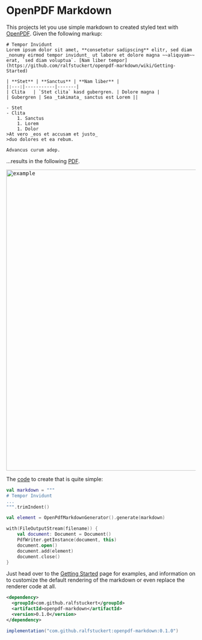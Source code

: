 # OpenPDF Markdown
This projects let you use simple markdown to created styled text with [OpenPDF](https://github.com/LibrePDF/OpenPDF).
Given the following markup:

```
# Tempor Invidunt
Lorem ipsum dolor sit amet, **consetetur sadipscing** elitr, sed diam _nonumy eirmod tempor invidunt_ ut labore et dolore magna ~~aliquyam~~ erat, `sed diam voluptua`. [Nam liber tempor](https://github.com/ralfstuckert/openpdf-markdown/wiki/Getting-Started)

| **Stet** | **Sanctus** | **Nam liber** |
|:---:|-----------|-------|
| Clita   | `Stet clita` kasd gubergren. | Dolore magna |
| Gubergren | Sea _takimata_ sanctus est Lorem ||

- Stet
- Clita
    1. Sanctus
    1. Lorem
    1. Dolor    
>At vero _eos et accusam et justo_ 
>duo dolores et ea rebum. 

Advancus curum adep.
```

...results in the following [PDF](https://github.com/ralfstuckert/openpdf-markdown/blob/main/src/test/resources/com/github/ralfstuckert/openpdf/markdown/example.pdf).

<kbd><img alt="example" src="https://raw.githubusercontent.com/wiki/ralfstuckert/openpdf-markdown/images/example.png" width="800px" /></kbd>

The [code](https://github.com/ralfstuckert/openpdf-markdown/blob/main/src/test/kotlin/com/github/ralfstuckert/openpdf/markdown/Example.kt) to create that is quite simple:

```kotlin
val markdown = """
# Tempor Invidunt
...
""".trimIndent()

val element = OpenPdfMarkdownGenerator().generate(markdown)

with(FileOutputStream(filename)) {
    val document: Document = Document()
    PdfWriter.getInstance(document, this)
    document.open()
    document.add(element)
    document.close()
}
```

Just head over to the [Getting Started](https://github.com/ralfstuckert/openpdf-markdown/wiki/Getting-Started) page for examples,
and information on to customize the default rendering of the markdown or even
replace the renderer code at all.

```xml
<dependency>
  <groupId>com.github.ralfstuckert</groupId>
  <artifactId>openpdf-markdown</artifactId>
  <version>0.1.0</version>
</dependency>
```

```gradle
implementation("com.github.ralfstuckert:openpdf-markdown:0.1.0")
```
